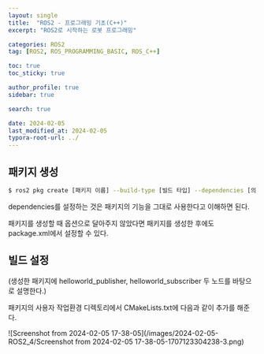 ```yaml
---
layout: single
title:  "ROS2 - 프로그래밍 기초(C++)"
excerpt: "ROS2로 시작하는 로봇 프로그래밍"

categories: ROS2
tag: [ROS2, ROS_PROGRAMMING_BASIC, ROS_C++]

toc: true
toc_sticky: true

author_profile: true
sidebar: true

search: true

date: 2024-02-05
last_modified_at: 2024-02-05
typora-root-url: ../
---
```


## 패키지 생성

```bash
$ ros2 pkg create [패키지 이름] --build-type [빌드 타입] --dependencies [의존하는 패키지1] [의존하는 패키지n]
```

dependencies를 설정하는 것은 패키지의 기능을 그대로 사용한다고 이해하면 된다.

패키지를 생성할 때 옵션으로 달아주지 않았다면 패키지를 생성한 후에도 package.xml에서 설정할 수 있다.





##  빌드 설정

(생성한 패키지에 helloworld_publisher, helloworld_subscriber 두 노드를 바탕으로 설명한다.)

패키지의 사용자 작업환경 디렉토리에서 CMakeLists.txt에 다음과 같이 추가를 해준다.

![Screenshot from 2024-02-05 17-38-05](/images/2024-02-05-ROS2_4/Screenshot from 2024-02-05 17-38-05-1707123304238-3.png)
